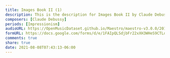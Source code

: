 ```yaml
---
title: Images Book II (1)
description: This is the description for Images Book II by Claude Debussy
composers: [Claude Debussy]
periods: [Impressionism]
audioURL: https://OpenMusicDataset.github.io/Maestro/maestro-v3.0.0/2018/MIDI-Unprocessed_Recital20_MID--AUDIO_20_R1_2018_wav--3.midi
formURL: https://docs.google.com/forms/d/e/1FAIpQLSdjbFr22xXH3WHeS9CTLdW25u2jU5zmWSi6xgGWRDv4fqNXUQ/viewform
comments: true
share: true
date: 2021-08-08T07:43:13-06:00
---
```

